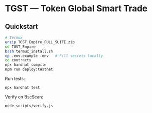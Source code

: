 # TGST — Token Global Smart Trade


## Quickstart
```bash
# Termux
unzip TGST_Empire_FULL_SUITE.zip
cd TGST_Empire
bash termux_install.sh
cp .env.example .env   # Fill secrets locally
cd contracts
npx hardhat compile
npm run deploy:testnet
```
Run tests:
```bash
npx hardhat test
```
Verify on BscScan:
```bash
node scripts/verify.js
```
